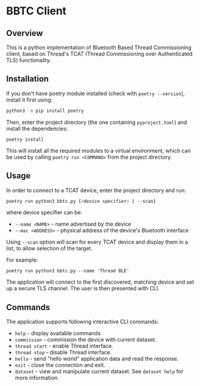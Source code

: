 # BBTC Client

## Overview
This is a python implementation of Bluetooth Based Thread Commissioning client, based on Thread's TCAT (Thread Commissioning over Authenticated TLS) functionality.

## Installation
If you don't have poetry module installed (check with `poetry --version`), install it first using:
```bash
python3 -m pip install poetry
```

Then, enter the project directory (the one containing `pyproject.toml`) and install the dependencies:
```
poetry install
```

This will install all the required modules to a virtual environment, which can be used by calling `poetry run <COMMAND>` from the project directory.

## Usage
In order to connect to a TCAT device, enter the project directory and run:
```bash
poetry run python3 bbtc.py {<device specifier> | --scan}
```
where device specifier can be:
- `--name <NAME>` - name advertised by the device
- `--mac <ADDRESS>` - physical address of the device's Bluetooth interface

Using `--scan` option will scan for every TCAT device and display them in a list, to allow selection of the target.

For example:
```
poetry run python3 bbtc.py --name 'Thread BLE'
```

The application will connect to the first discovered, matching device and set up a secure TLS channel. The user is then presented with CLI.

## Commands
The application supports following interactive CLI commands:
- `help` - display available commands.
- `commission` - commission the device with current dataset.
- `thread start` - enable Thread interface.
- `thread stop` - disable Thread interface.
- `hello` - send "hello world" application data and read the response.
- `exit` - close the connection and exit.
- `dataset` - view and manipulate current dataset. See `dataset help` for more information.
